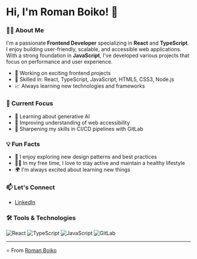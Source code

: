 # Hi, I'm Roman Boiko! 👋

### 👨‍💻 About Me
I'm a passionate **Frontend Developer** specializing in **React** and **TypeScript**. I enjoy building user-friendly, scalable, and accessible web applications. With a strong foundation in **JavaScript**, I've developed various projects that focus on performance and user experience.

- 💼 Working on exciting frontend projects
- 🔧 Skilled in: React, TypeScript, JavaScript, HTML5, CSS3, Node.js
- 📈 Always learning new technologies and frameworks

### 🌱 Current Focus
- 🤖 Learning about generative AI 
- 💪 Improving understanding of web accessibility
- 🎯 Sharpening my skills in CI/CD pipelines with GitLab

### 💡 Fun Facts
- 🎨 I enjoy exploring new design patterns and best practices
- 🏋️‍♂️ In my free time, I love to stay active and maintain a healthy lifestyle
- 🌍 I'm always excited about learning new things

### 📫 Let's Connect
- [LinkedIn](https://www.linkedin.com/in/rboi/)

### 🛠 Tools & Technologies
![React](https://img.shields.io/badge/-React-61DAFB?logo=react&logoColor=white&style=for-the-badge)
![TypeScript](https://img.shields.io/badge/-TypeScript-3178C6?logo=typescript&logoColor=white&style=for-the-badge)
![JavaScript](https://img.shields.io/badge/-JavaScript-F7DF1E?logo=javascript&logoColor=black&style=for-the-badge)
![GitLab](https://img.shields.io/badge/-GitLab-FC6D26?logo=gitlab&logoColor=white&style=for-the-badge)

---

⭐️ From [Roman Boiko](https://github.com/r-boiko)
